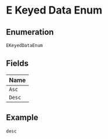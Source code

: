 
# E Keyed Data Enum

## Enumeration

`EKeyedDataEnum`

## Fields

| Name |
|  --- |
| `Asc` |
| `Desc` |

## Example

```
desc
```

